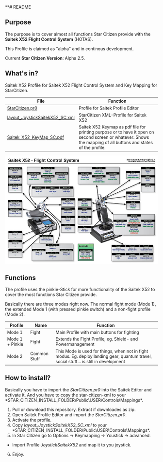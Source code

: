 **# README

## Purpose

The purpose is to cover almost all functions Star Citizen provide with the **Saitek X52 Flight Control System** (HOTAS).


This Profile is claimed as "alpha" and in continous development.

Current **Star Citizen Version**: Alpha 2.5.




## What's in?

Saitek X52 Profile for Saitek X52 Flight Control System and Key Mapping for StarCitizen. 

|File|Function|
|---|---|
|[StarCitizen.pr0](StarCitizen.pr0)|Profile for Saitek Profile Editor|
|[layout_JoystickSaitekX52_SC.xml](layout_JoystickSaitekX52_SC.xml)|StarCitizen XML-Profile for Saitek X52|
|[Saitek_X52_KeyMap_SC.pdf](Saitek_X52_KeyMap_SC.pdf)|Saitek X52 Keymap as pdf file for printing purpose or to have it open on second screen or whatever. Shows the mapping of all buttons and states of the profile.|

![Saitek X52 Flight Control System Keymap for Star Citizen](pictures/Saitek_X52_KeyMap_SC.jpg)

## Functions

The profile uses the pinkie-Stick for more functionality of the Saitek X52 to cover the most functions Star Citizen provide.

Basically there are three modes right now. The normal fight mode (Mode 1), the extended Mode 1 (with pressed pinkie switch) and a non-fight profile (Mode 2).


|Profile|Name|Function|
|---|---|---|
|Mode 1|Fight|Main Profile with main buttons for fighting|
|Mode 1 + Pinkie|Fight|Extends the Fight Profile, eg. Shield- and Powermanagement|
|Mode 2|Common Stuff|This Mode is used for things, when not in fight modus. Eg. deploy landing gear, quantum travel, social stuff... is still in development|

## How to install?

Basically you have to import the *StarCitizen.pr0* into the Saitek Editor and activate it. And you have to copy the star-citizen-xml to your *STAR_CITIZEN_INSTALL_FOLDER\Public\USER\Controls\Mappings\*.

1. Pull or download this repository. Extract if downloades as zip.
2. Open Saitek Profile Editor and import the *StarCitizen.pr0*.
3. Activate the profile.
4. Copy *layout_JoystickSaitekX52_SC.xml* to your *STAR_CITIZEN_INSTALL_FOLDER\Public\USER\Controls\Mappings\*.
5. In Star Citizen go to Options -> Keymapping -> Youstick -> advanced.
 - Import Profile *JoystickSaitekX52* and map it to you joystick.
6. Enjoy.